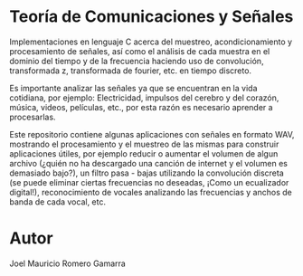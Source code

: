 # Teoría de Comunicaciones y Señales

Implementaciones en lenguaje C acerca del muestreo, acondicionamiento y procesamiento de señales, así como el análisis de cada muestra en el dominio del tiempo y de la frecuencia haciendo uso de convolución, transformada z, transformada de fourier, etc. en tiempo discreto.

Es importante analizar las señales ya que se encuentran en la vida cotidiana, por ejemplo: Electricidad, impulsos del cerebro y del corazón, música, videos, películas, etc., por esta razón es necesario aprender a procesarlas.

Este repositorio contiene algunas aplicaciones con señales en formato WAV, mostrando el procesamiento y el muestreo de las mismas para construir aplicaciones útiles, por ejemplo reducir o aumentar el volumen de algun archivo (¿quién no ha descargado una canción de internet y el volumen es demasiado bajo?), un filtro pasa - bajas utilizando la convolución discreta (se puede eliminar ciertas frecuencias no deseadas, ¡Como un ecualizador digital!), reconocimiento de vocales analizando las frecuencias y anchos de banda de cada vocal, etc.

# Autor

Joel Mauricio Romero Gamarra

